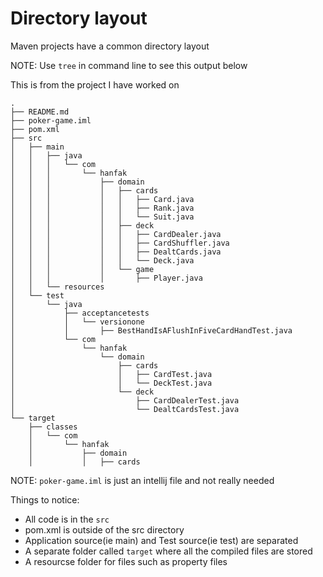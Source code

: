 # Directory layout

Maven projects have a common directory layout

NOTE: Use `tree` in command line to see this output below

This is from the project I have worked on

```
.
├── README.md
├── poker-game.iml
├── pom.xml
├── src
│   ├── main
│   │   ├── java
│   │   │   └── com
│   │   │       └── hanfak
│   │   │           ├── domain
│   │   │           │   ├── cards
│   │   │           │   │   ├── Card.java
│   │   │           │   │   ├── Rank.java
│   │   │           │   │   └── Suit.java
│   │   │           │   ├── deck
│   │   │           │   │   ├── CardDealer.java
│   │   │           │   │   ├── CardShuffler.java
│   │   │           │   │   ├── DealtCards.java
│   │   │           │   │   └── Deck.java
│   │   │           │   └── game
│   │   │           │       ├── Player.java
│   │   └── resources
│   └── test
│       └── java
│           ├── acceptancetests
│           │   └── versionone
│           │       ├── BestHandIsAFlushInFiveCardHandTest.java
│           └── com
│               └── hanfak
│                   └── domain
│                       ├── cards
│                       │   ├── CardTest.java
│                       │   └── DeckTest.java
│                       └── deck
│                           ├── CardDealerTest.java
│                           └── DealtCardsTest.java
└── target
    ├── classes
    │   └── com
    │       └── hanfak
    │           ├── domain
    │           │   ├── cards

```

NOTE: `poker-game.iml` is just an intellij file and not really needed

Things to notice:

- All code is in the `src`
- pom.xml is outside of the src directory
- Application source(ie main) and Test source(ie test) are separated
- A separate folder called `target` where all the compiled files are stored
- A resourcse folder for files such as property files
